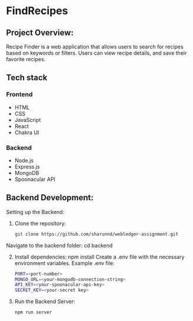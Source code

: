 # FindRecipes

## Project Overview:
Recipe Finder is a web application that allows users to search for recipes based on keywords or filters. Users can view recipe details, and save their favorite recipes.

## Tech stack 

### Frontend
- HTML
- CSS
- JavaScript
- React
- Chakra UI
  
### Backend
- Node.js
- Express.js
- MongoDB
- Spoonacular API

## Backend Development:
Setting up the Backend:

1. Clone the repository:

   ```bash
   git clone https://github.com/sharunnd/webledger-assignment.git
   
  Navigate to the backend folder: cd backend

2. Install dependencies: npm install
  Create a .env file with the necessary environment variables.
  Example .env file:
   ```bash
   PORT=<port-number>
   MONGO_URL=<your-mongodb-connection-string>
   API_KEY=<your-spoonacular-api-key>
   SECRET_KEY=<your-secret key>

3. Run the Backend Server:
    ```bash
    npm run server

  

